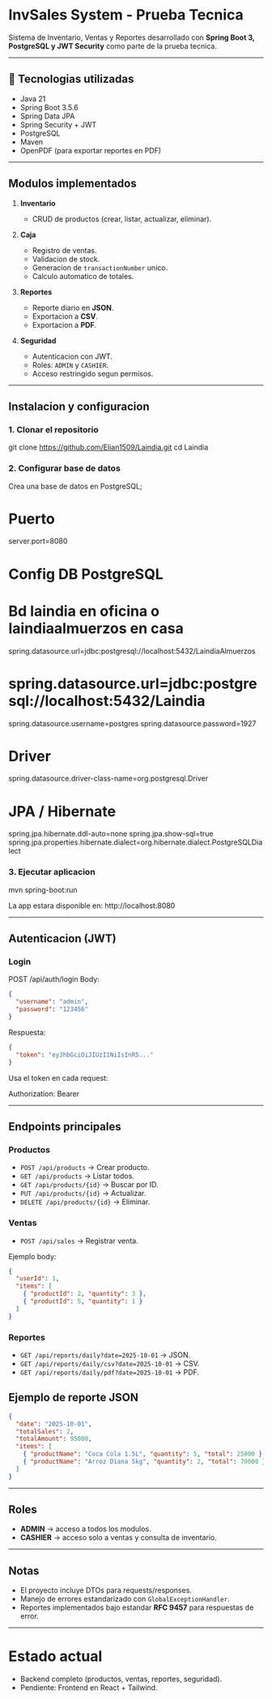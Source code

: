 # InvSales System - Prueba Tecnica

Sistema de Inventario, Ventas y Reportes desarrollado con **Spring Boot 3, PostgreSQL y JWT Security** como parte de la prueba tecnica.

---

## 🚀 Tecnologias utilizadas
- Java 21
- Spring Boot 3.5.6
- Spring Data JPA
- Spring Security + JWT
- PostgreSQL
- Maven
- OpenPDF (para exportar reportes en PDF)

---

## Modulos implementados
1. **Inventario**  
   - CRUD de productos (crear, listar, actualizar, eliminar).
   
2. **Caja**  
   - Registro de ventas.  
   - Validacion de stock.  
   - Generacion de `transactionNumber` unico.  
   - Calculo automatico de totales.  

3. **Reportes**  
   - Reporte diario en **JSON**.  
   - Exportacion a **CSV**.  
   - Exportacion a **PDF**.  

4. **Seguridad**  
   - Autenticacion con JWT.  
   - Roles: `ADMIN` y `CASHIER`.  
   - Acceso restringido segun permisos.  

---

## Instalacion y configuracion

### 1. Clonar el repositorio
git clone https://github.com/Elian1509/Laindia.git
cd Laindia

### 2. Configurar base de datos
Crea una base de datos en PostgreSQL;

# Puerto
server.port=8080
# Config DB PostgreSQL
# Bd laindia en oficina o laindiaalmuerzos en casa
spring.datasource.url=jdbc:postgresql://localhost:5432/LaindiaAlmuerzos 
# spring.datasource.url=jdbc:postgresql://localhost:5432/Laindia 
spring.datasource.username=postgres
spring.datasource.password=1927
# Driver
spring.datasource.driver-class-name=org.postgresql.Driver

# JPA / Hibernate
spring.jpa.hibernate.ddl-auto=none
spring.jpa.show-sql=true
spring.jpa.properties.hibernate.dialect=org.hibernate.dialect.PostgreSQLDialect



### 3. Ejecutar aplicacion
mvn spring-boot:run


La app estara disponible en: http://localhost:8080

---

## Autenticacion (JWT)

### Login
POST /api/auth/login
Body:

```json
{
  "username": "admin",
  "password": "123456"
}
```
Respuesta:
```json
{
  "token": "eyJhbGciOiJIUzI1NiIsInR5..."
}
```

Usa el token en cada request:

Authorization: Bearer <token>


---

## Endpoints principales

### Productos
- `POST /api/products` → Crear producto.  
- `GET /api/products` → Listar todos.  
- `GET /api/products/{id}` → Buscar por ID.  
- `PUT /api/products/{id}` → Actualizar.  
- `DELETE /api/products/{id}` → Eliminar.  

### Ventas
- `POST /api/sales` → Registrar venta.  

Ejemplo body:
```json
{
  "userId": 1,
  "items": [
    { "productId": 2, "quantity": 3 },
    { "productId": 5, "quantity": 1 }
  ]
}
```

### Reportes
- `GET /api/reports/daily?date=2025-10-01` → JSON.  
- `GET /api/reports/daily/csv?date=2025-10-01` → CSV.  
- `GET /api/reports/daily/pdf?date=2025-10-01` → PDF.  


## Ejemplo de reporte JSON
```json
{
  "date": "2025-10-01",
  "totalSales": 2,
  "totalAmount": 95000,
  "items": [
    { "productName": "Coca Cola 1.5L", "quantity": 5, "total": 25000 },
    { "productName": "Arroz Diana 5kg", "quantity": 2, "total": 70000 }
  ]
}
```

---

## Roles
- **ADMIN** → acceso a todos los modulos.  
- **CASHIER** → acceso solo a ventas y consulta de inventario.  

---

## Notas
- El proyecto incluye DTOs para requests/responses.  
- Manejo de errores estandarizado con `GlobalExceptionHandler`.  
- Reportes implementados bajo estandar **RFC 9457** para respuestas de error.  

---

# Estado actual
- Backend completo (productos, ventas, reportes, seguridad).  
- Pendiente: Frontend en React + Tailwind.  
